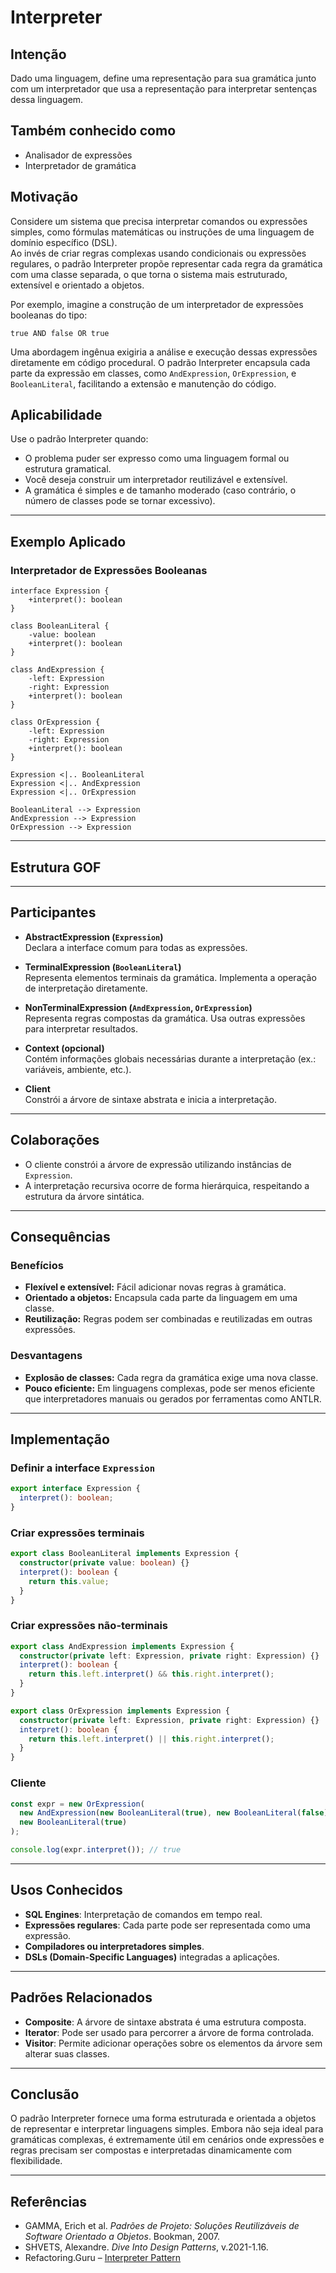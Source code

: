 # Interpreter

## Intenção  
Dado uma linguagem, define uma representação para sua gramática junto com um interpretador que usa a representação para interpretar sentenças dessa linguagem.

## Também conhecido como  
- Analisador de expressões  
- Interpretador de gramática  

## Motivação  
Considere um sistema que precisa interpretar comandos ou expressões simples, como fórmulas matemáticas ou instruções de uma linguagem de domínio específico (DSL).  
Ao invés de criar regras complexas usando condicionais ou expressões regulares, o padrão Interpreter propõe representar cada regra da gramática com uma classe separada, o que torna o sistema mais estruturado, extensível e orientado a objetos.  

Por exemplo, imagine a construção de um interpretador de expressões booleanas do tipo:  
```
true AND false OR true
```

Uma abordagem ingênua exigiria a análise e execução dessas expressões diretamente em código procedural. O padrão Interpreter encapsula cada parte da expressão em classes, como `AndExpression`, `OrExpression`, e `BooleanLiteral`, facilitando a extensão e manutenção do código.

## Aplicabilidade  
Use o padrão Interpreter quando:

- O problema puder ser expresso como uma linguagem formal ou estrutura gramatical.
- Você deseja construir um interpretador reutilizável e extensível.
- A gramática é simples e de tamanho moderado (caso contrário, o número de classes pode se tornar excessivo).

---

## Exemplo Aplicado  
### Interpretador de Expressões Booleanas

```plantuml
interface Expression {
    +interpret(): boolean
}

class BooleanLiteral {
    -value: boolean
    +interpret(): boolean
}

class AndExpression {
    -left: Expression
    -right: Expression
    +interpret(): boolean
}

class OrExpression {
    -left: Expression
    -right: Expression
    +interpret(): boolean
}

Expression <|.. BooleanLiteral  
Expression <|.. AndExpression  
Expression <|.. OrExpression  

BooleanLiteral --> Expression  
AndExpression --> Expression  
OrExpression --> Expression  
```

---

## Estrutura GOF



---

## Participantes

- **AbstractExpression (`Expression`)**  
  Declara a interface comum para todas as expressões.

- **TerminalExpression (`BooleanLiteral`)**  
  Representa elementos terminais da gramática. Implementa a operação de interpretação diretamente.

- **NonTerminalExpression (`AndExpression`, `OrExpression`)**  
  Representa regras compostas da gramática. Usa outras expressões para interpretar resultados.

- **Context (opcional)**  
  Contém informações globais necessárias durante a interpretação (ex.: variáveis, ambiente, etc.).

- **Client**  
  Constrói a árvore de sintaxe abstrata e inicia a interpretação.

---

## Colaborações

- O cliente constrói a árvore de expressão utilizando instâncias de `Expression`.
- A interpretação recursiva ocorre de forma hierárquica, respeitando a estrutura da árvore sintática.

---

## Consequências

### Benefícios
- **Flexível e extensível:** Fácil adicionar novas regras à gramática.
- **Orientado a objetos:** Encapsula cada parte da linguagem em uma classe.
- **Reutilização:** Regras podem ser combinadas e reutilizadas em outras expressões.

### Desvantagens
- **Explosão de classes:** Cada regra da gramática exige uma nova classe.
- **Pouco eficiente:** Em linguagens complexas, pode ser menos eficiente que interpretadores manuais ou gerados por ferramentas como ANTLR.

---

## Implementação

### Definir a interface `Expression`

```ts
export interface Expression {
  interpret(): boolean;
}
```

### Criar expressões terminais

```ts
export class BooleanLiteral implements Expression {
  constructor(private value: boolean) {}
  interpret(): boolean {
    return this.value;
  }
}
```

### Criar expressões não-terminais

```ts
export class AndExpression implements Expression {
  constructor(private left: Expression, private right: Expression) {}
  interpret(): boolean {
    return this.left.interpret() && this.right.interpret();
  }
}
```

```ts
export class OrExpression implements Expression {
  constructor(private left: Expression, private right: Expression) {}
  interpret(): boolean {
    return this.left.interpret() || this.right.interpret();
  }
}
```

### Cliente

```ts
const expr = new OrExpression(
  new AndExpression(new BooleanLiteral(true), new BooleanLiteral(false)),
  new BooleanLiteral(true)
);

console.log(expr.interpret()); // true
```

---

## Usos Conhecidos

- **SQL Engines**: Interpretação de comandos em tempo real.
- **Expressões regulares**: Cada parte pode ser representada como uma expressão.
- **Compiladores ou interpretadores simples**.
- **DSLs (Domain-Specific Languages)** integradas a aplicações.

---

## Padrões Relacionados

- **Composite**: A árvore de sintaxe abstrata é uma estrutura composta.
- **Iterator**: Pode ser usado para percorrer a árvore de forma controlada.
- **Visitor**: Permite adicionar operações sobre os elementos da árvore sem alterar suas classes.

---

## Conclusão  
O padrão Interpreter fornece uma forma estruturada e orientada a objetos de representar e interpretar linguagens simples. Embora não seja ideal para gramáticas complexas, é extremamente útil em cenários onde expressões e regras precisam ser compostas e interpretadas dinamicamente com flexibilidade.

---

## Referências

- GAMMA, Erich et al. *Padrões de Projeto: Soluções Reutilizáveis de Software Orientado a Objetos*. Bookman, 2007.  
- SHVETS, Alexandre. *Dive Into Design Patterns*, v.2021-1.16.  
- Refactoring.Guru – [Interpreter Pattern](https://refactoring.guru/design-patterns/interpreter)
